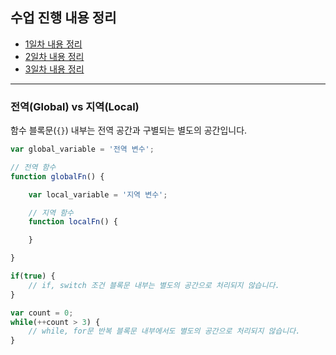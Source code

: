 ## 수업 진행 내용 정리
- [1일차 내용 정리](_DOC_/D1.md)
- [2일차 내용 정리](_DOC_/D2.md)
- [3일차 내용 정리](_DOC_/D3.md)

---

### 전역(Global) vs 지역(Local)

함수 블록문(`{}`) 내부는 전역 공간과 구별되는 별도의 공간입니다.

```js
var global_variable = '전역 변수';

// 전역 함수
function globalFn() {

	var local_variable = '지역 변수';

	// 지역 함수
	function localFn() {

	}

}

if(true) {
	// if, switch 조건 블록문 내부는 별도의 공간으로 처리되지 않습니다.
}

var count = 0;
while(++count > 3) {
	// while, for문 반복 블록문 내부에서도 별도의 공간으로 처리되지 않습니다.
}
```
